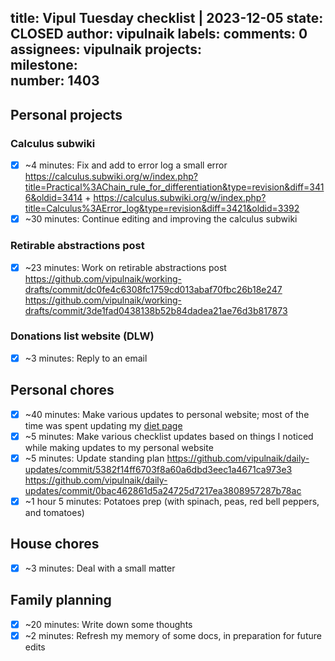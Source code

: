 title:	Vipul Tuesday checklist | 2023-12-05
state:	CLOSED
author:	vipulnaik
labels:	
comments:	0
assignees:	vipulnaik
projects:	
milestone:	
number:	1403
--
## Personal projects

### Calculus subwiki

- [x] ~4 minutes: Fix and add to error log a small error https://calculus.subwiki.org/w/index.php?title=Practical%3AChain_rule_for_differentiation&type=revision&diff=3416&oldid=3414 + https://calculus.subwiki.org/w/index.php?title=Calculus%3AError_log&type=revision&diff=3421&oldid=3392
- [x] ~30 minutes: Continue editing and improving the calculus subwiki

### Retirable abstractions post

- [x] ~23 minutes: Work on retirable abstractions post https://github.com/vipulnaik/working-drafts/commit/dc0fe4c6308fc1759cd013abaf70fbc26b18e247 https://github.com/vipulnaik/working-drafts/commit/3de1fad0438138b52b84dadea21ae76d3b817873

### Donations list website (DLW)

- [x] ~3 minutes: Reply to an email

## Personal chores

- [x] ~40 minutes: Make various updates to personal website; most of the time was spent updating my [diet page](https://vipulnaik.com/diet/)
- [x] ~5 minutes: Make various checklist updates based on things I noticed while making updates to my personal website
- [x] ~5 minutes: Update standing plan https://github.com/vipulnaik/daily-updates/commit/5382f14ff6703f8a60a6dbd3eec1a4671ca973e3 https://github.com/vipulnaik/daily-updates/commit/0bac462861d5a24725d7217ea3808957287b78ac
- [x] ~1 hour 5 minutes: Potatoes prep (with spinach, peas, red bell peppers, and tomatoes)

## House chores

- [x] ~3 minutes: Deal with a small matter

## Family planning

- [x] ~20 minutes: Write down some thoughts
- [x] ~2 minutes: Refresh my memory of some docs, in preparation for future edits
